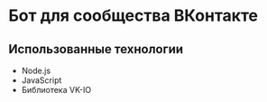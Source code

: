 # Бот для сообщества ВКонтакте

## Использованные технологии

- Node.js
- JavaScript
- Библиотека VK-IO
